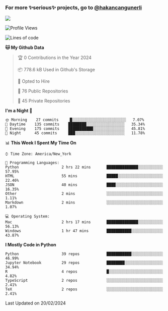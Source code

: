 ### For more ✨serious✨ projects, go to [@hakancangunerli](https://github.com/hakancangunerli)

![](https://github-readme-stats.vercel.app/api/top-langs/?username=hakancangunerli&layout=compact&hide=jupyter%20notebook,tex,html,shell,CSS,Ruby,Makefile,EmberScript,MATLAB,C&langs_count=6&exclude_repo=2015-csharp,gt_code,gsu_code,uga_code,uga_robotics)

<!--START_SECTION:waka-->
![Profile Views](http://img.shields.io/badge/Profile%20Views-0-blue)

![Lines of code](https://img.shields.io/badge/From%20Hello%20World%20I%27ve%20Written-479847%20lines%20of%20code-blue)

**🐱 My Github Data** 

> 🏆 0 Contributions in the Year 2024
 > 
> 📦 778.6 kB Used in Github's Storage 
 > 
> 💼 Opted to Hire
 > 
> 📜 76 Public Repositories 
 > 
> 🔑 45 Private Repositories  
 > 
**I'm a Night 🦉** 

```text
🌞 Morning    27 commits     █░░░░░░░░░░░░░░░░░░░░░░░░   7.07% 
🌆 Daytime    135 commits    ████████░░░░░░░░░░░░░░░░░   35.34% 
🌃 Evening    175 commits    ███████████░░░░░░░░░░░░░░   45.81% 
🌙 Night      45 commits     ███░░░░░░░░░░░░░░░░░░░░░░   11.78%

```


📊 **This Week I Spent My Time On** 

```text
⌚︎ Time Zone: America/New_York

💬 Programming Languages: 
Python                   2 hrs 22 mins       ██████████████░░░░░░░░░░░   57.95% 
HTML                     55 mins             █████░░░░░░░░░░░░░░░░░░░░   22.46% 
JSON                     40 mins             ████░░░░░░░░░░░░░░░░░░░░░   16.35% 
Other                    2 mins              ░░░░░░░░░░░░░░░░░░░░░░░░░   1.11% 
Markdown                 2 mins              ░░░░░░░░░░░░░░░░░░░░░░░░░   1.07%

💻 Operating System: 
Mac                      2 hrs 17 mins       ██████████████░░░░░░░░░░░   56.13% 
Windows                  1 hr 47 mins        ███████████░░░░░░░░░░░░░░   43.87%

```

**I Mostly Code in Python** 

```text
Python                   39 repos            ███████████░░░░░░░░░░░░░░   46.99% 
Jupyter Notebook         29 repos            ████████░░░░░░░░░░░░░░░░░   34.94% 
R                        4 repos             █░░░░░░░░░░░░░░░░░░░░░░░░   4.82% 
TypeScript               2 repos             ░░░░░░░░░░░░░░░░░░░░░░░░░   2.41% 
TeX                      2 repos             ░░░░░░░░░░░░░░░░░░░░░░░░░   2.41%

```



 Last Updated on 20/02/2024
<!--END_SECTION:waka-->


